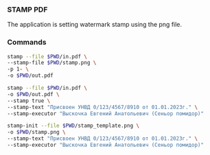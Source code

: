 ### STAMP PDF

The application is setting watermark stamp using the png file.

### Commands

```bash
stamp --file $PWD/in.pdf \
--stamp-file $PWD/stamp.png \
-p 1- \
-o $PWD/out.pdf
```

```bash
stamp --file $PWD/in.pdf \
-o $PWD/out.pdf \
--stamp true \
--stamp-text "Присвоен УНВД 0/123/4567/8910 от 01.01.2023г." \
--stamp-executor "Выскочка Евгений Анатольевич (Сеньор помидор)"
```

```bash
stamp-init --file $PWD/stamp_template.png \
-o $PWD/stamp.png \
--stamp-text "Присвоен УНВД 0/123/4567/8910 от 01.01.2023г." \
--stamp-executor "Выскочка Евгений Анатольевич (Сеньор помидор)"
```
